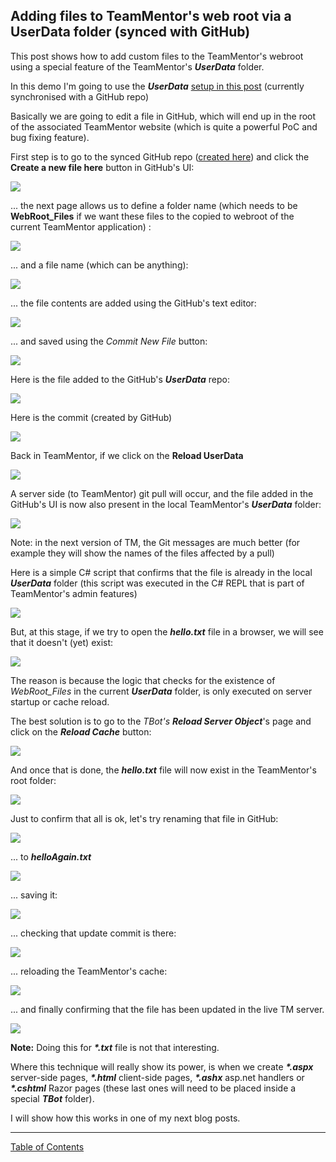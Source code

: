 ## Adding files to TeamMentor's web root via a UserData folder (synced with GitHub) 

This post shows how to add custom files to the TeamMentor's webroot using a special feature of the TeamMentor's **_UserData_** folder.

In this demo I'm going to use the **_UserData_** [setup in this post](http://blog.diniscruz.com/2014/01/using-teammentor-34-tbot-admin-pages-to.html) (currently synchronised with a GitHub repo)

Basically we are going to edit a file in GitHub, which will end up in the root of the associated TeamMentor website (which is quite a powerful PoC and bug fixing feature).

First step is to go to the synced GitHub repo ([created here](http://blog.diniscruz.com/2014/01/using-teammentor-34-tbot-admin-pages-to.html)) and click the **Create a new file here** button in GitHub's UI:

[![](images/Screen_Shot_2014-01-29_at_13_58_56.png)](http://4.bp.blogspot.com/-jn7bgFUrsVc/UurkoG7ZToI/AAAAAAAAGVw/IuTeO54ne2Q/s1600/Screen+Shot+2014-01-29+at+13.58.56.png)

... the next page allows us to define a folder name (which needs to be **WebRoot_Files** if we want these files to the copied to webroot of the current TeamMentor application) :

[![](images/Screen_Shot_2014-01-29_at_13_59_05.png)](http://4.bp.blogspot.com/-ybYDRAexS44/UurkoJNBrqI/AAAAAAAAGVo/WS-LwjVHXew/s1600/Screen+Shot+2014-01-29+at+13.59.05.png)

... and a file name (which can be anything):

[![](images/Screen_Shot_2014-01-29_at_13_59_18.png)](http://4.bp.blogspot.com/-4vx1E7NFdWw/UurkoAKAPHI/AAAAAAAAGVs/hg5UTlXnjEs/s1600/Screen+Shot+2014-01-29+at+13.59.18.png)

... the file contents are added using the GitHub's text editor:

[![](images/Screen_Shot_2014-01-29_at_13_59_45.png)](http://3.bp.blogspot.com/-we4jow4Cul4/UurkrH7mgnI/AAAAAAAAGWk/LJa6xLvDufg/s1600/Screen+Shot+2014-01-29+at+13.59.45.png)

... and saved using the _Commit New File_ button:  

[![](images/Screen_Shot_2014-01-29_at_13_59_51.png)](http://2.bp.blogspot.com/-Q34V7hkrad4/UurkpI07VOI/AAAAAAAAGWE/-ZWu4ZipOKw/s1600/Screen+Shot+2014-01-29+at+13.59.51.png)

Here is the file added to the GitHub's **_UserData_** repo:

[![](images/Screen_Shot_2014-01-29_at_13_59_56.png)](http://2.bp.blogspot.com/-RQ2Fd4CaSFU/UurkpOHwgxI/AAAAAAAAGWA/KaIN8Vw-kZI/s1600/Screen+Shot+2014-01-29+at+13.59.56.png)

Here is the commit (created by GitHub)

[![](images/Screen_Shot_2014-01-29_at_14_00_03.png)](http://3.bp.blogspot.com/-bas8FZdh5zM/Uurkp7oGwqI/AAAAAAAAGWM/ZY426-bVNJQ/s1600/Screen+Shot+2014-01-29+at+14.00.03.png)

Back in TeamMentor, if we click on the **Reload UserData**

[![](images/Screen_Shot_2014-01-29_at_14_00_23.png)](http://3.bp.blogspot.com/-VE2jBunkkho/UurkqDPVziI/AAAAAAAAGWU/wwXceGpuQSg/s1600/Screen+Shot+2014-01-29+at+14.00.23.png)

A server side (to TeamMentor) git pull will occur, and the file added in the GitHub's UI is now also present in the local TeamMentor's **_UserData_** folder:

[![](images/Screen_Shot_2014-01-29_at_14_00_43.png)](http://2.bp.blogspot.com/-o-nVMRMpbIQ/UurkqqLjKuI/AAAAAAAAGWc/FELMPMm9Hkk/s1600/Screen+Shot+2014-01-29+at+14.00.43.png)

Note: in the next version of TM, the Git messages are much better (for example they will show the names of the files affected by a pull)

Here is a simple C# script that confirms that the file is already in the local **_UserData_** folder (this script was executed in the C# REPL that is part of TeamMentor's admin features)  

[![](images/Screen_Shot_2014-01-29_at_14_02_27.png)](http://3.bp.blogspot.com/-xv2IW8OdiDU/UurktRC0yWI/AAAAAAAAGXU/LREz8YUKbjM/s1600/Screen+Shot+2014-01-29+at+14.02.27.png)

But, at this stage, if we try to open the **_hello.txt_** file in a browser, we will see that it doesn't (yet) exist:  

[![](images/Screen_Shot_2014-01-31_at_00_12_06.png)](http://1.bp.blogspot.com/-PxEq9XQ-eO8/UurqcCnVi5I/AAAAAAAAGX4/aOkJH5txtm0/s1600/Screen+Shot+2014-01-31+at+00.12.06.png)

The reason is because the logic that checks for the existence of _WebRoot_Files_ in the current **_UserData_** folder, is only executed on server startup or cache reload.

The best solution is to go to the _TBot's_ **_Reload Server Object_**'s page and click on the **_Reload Cache_** button:

[![](images/Screen_Shot_2014-01-29_at_14_03_09.png)](http://1.bp.blogspot.com/-IqnYsWlBC40/Uurkrqhk6qI/AAAAAAAAGW0/1JMk4aldJYE/s1600/Screen+Shot+2014-01-29+at+14.03.09.png)

And once that is done, the **_hello.txt_** file will now exist in the TeamMentor's root folder:

[![](images/Screen_Shot_2014-01-31_at_00_07_13.png)](http://4.bp.blogspot.com/-fYdTwBbreFs/UurqcHS8OxI/AAAAAAAAGX8/oVshG6teLXE/s1600/Screen+Shot+2014-01-31+at+00.07.13.png)  

Just to confirm that all is ok, let's try renaming that file in GitHub:

[![](images/Screen_Shot_2014-01-29_at_14_04_20.png)](http://4.bp.blogspot.com/-r55iouYlrpY/Uurkr2dGPcI/AAAAAAAAGW8/EhZRaa8ffo8/s1600/Screen+Shot+2014-01-29+at+14.04.20.png)

... to **_helloAgain.txt_**  

[![](images/Screen_Shot_2014-01-29_at_14_04_31.png)](http://4.bp.blogspot.com/-AzNPSQ4yMQs/UurksWpLebI/AAAAAAAAGXE/GL3DmTF-zmA/s1600/Screen+Shot+2014-01-29+at+14.04.31.png)

... saving it:

[![](images/Screen_Shot_2014-01-29_at_14_04_38.png)](http://4.bp.blogspot.com/-Sr1jKDDFCC0/Uurks8exCJI/AAAAAAAAGXM/wi8jQFPt1fQ/s1600/Screen+Shot+2014-01-29+at+14.04.38.png)

... checking that update commit is there:

[![](images/Screen_Shot_2014-01-29_at_14_04_48.png)](http://4.bp.blogspot.com/-n0bjryboEGQ/UurktLx-y-I/AAAAAAAAGXk/XJEBB2UW4s8/s1600/Screen+Shot+2014-01-29+at+14.04.48.png)

... reloading the TeamMentor's cache:

[![](images/Screen_Shot_2014-01-29_at_14_03_09.png)](http://1.bp.blogspot.com/-IqnYsWlBC40/Uurkrqhk6qI/AAAAAAAAGW0/1JMk4aldJYE/s1600/Screen+Shot+2014-01-29+at+14.03.09.png)

... and finally confirming that the file has been updated in the live TM server.

[![](images/Screen_Shot_2014-01-29_at_14_05_37.png)](http://3.bp.blogspot.com/-9qiHX3_J2FI/Uurktdyq2iI/AAAAAAAAGXg/3i_1q5KzHY8/s1600/Screen+Shot+2014-01-29+at+14.05.37.png)

  
**Note:** Doing this for **_*.txt_** file is not that interesting.

Where this technique will really show its power, is when we create **_*.aspx_** server-side pages, **_*.html_** client-side pages, **_*.ashx_** asp.net handlers  or **_*.cshtml_** Razor pages (these last ones will need to be placed inside a special **_TBot_** folder).

I will show how this works in one of my next blog posts.







- - - 
[Table of Contents](../Table_of_Contents.md)

